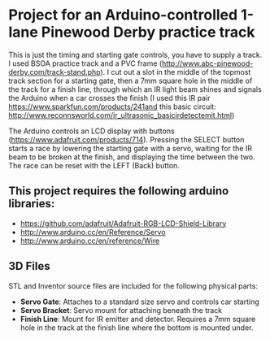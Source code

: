 # Project for an Arduino-controlled 1-lane Pinewood Derby practice track

This is just the timing and starting gate controls, you have to supply a track. I used 
BSOA practice track and a PVC frame (http://www.abc-pinewood-derby.com/track-stand.php).
I cut out a slot in the middle of the topmost track section for a starting gate, then a 7mm
square hole in the middle of the track for a finish line, through which an IR light beam
shines and signals the Arduino when a car crosses the finish (I used this IR pair 
https://www.sparkfun.com/products/241and this basic circuit: 
http://www.reconnsworld.com/ir_ultrasonic_basicirdetectemit.html)

The Arduino controls an LCD display with buttons (https://www.adafruit.com/products/714).
Pressing the SELECT button starts a race by lowering the starting gate with a servo, waiting
for the IR beam to be broken at the finish, and displaying the time between the two. The race
can be reset with the LEFT (Back) button.

## This project requires the following arduino libraries:
* https://github.com/adafruit/Adafruit-RGB-LCD-Shield-Library
* http://www.arduino.cc/en/Reference/Servo
* http://www.arduino.cc/en/reference/Wire

## 3D Files
STL and Inventor source files are included for the following physical parts:
* <b>Servo Gate</b>: Attaches to a standard size servo and controls car starting
* <b>Servo Bracket</b>: Servo mount for attaching beneath the track
* <b>Finish Line</b>: Mount for IR emitter and detector. Requires a 7mm square hole
  in the track at the finish line where the bottom is mounted under.